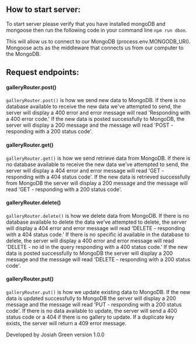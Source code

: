 ## How to start server:

To start server please verify that you have installed mongoDB and mongoose then run the following code in your command line `npm run dbon`. 

This will allow us to connect to our MongoDB (process.env.MONGODB_URI).  Mongoose acts as the middleware that connects us from our computer to the MongoDB. 

## Request endpoints:

#### galleryRouter.post()

`galleryRouter.post()` is how we send new data to MongoDB.  If there is no database available to receive the new data we've attempted to send, the server will display a 400 error and error message will read 'Responding with a 400 error code.'   If the new data is posted successfully to MongoDB, the server will display a 200 message and the message will read 'POST - responding with a 200 status code'.

#### galleryRouter.get()

`galleryRouter.get()` is how we send retrieve data from MongoDB.  If there is no database available to receive the new data we've attempted to send, the server will display a 404 error and error message will read 'GET - responding with a 404 status code'.  If the new data is retrieved successfully from MongoDB the server will display a 200 message and the message will read 'GET - responding with a 200 status code'.

#### galleryRouter.delete() 

`galleryRouter.delete()` is how we delete data from MongoDB.  If there is no database available to delete the data we've attempted to delete, the server will display a 404 error and error message will read 'DELETE - responding with a 404 status code.'  If there is no specific id available in the database to delete, the server will display a 400 error and error message will read 'DELETE - no id in the query responding with a 400 status code.'  If the new data is posted successfully to MongoDB the server will display a 200 message and the message will read 'DELETE - responding with a 200 status code'.

#### galleryRouter.put() 

`galleryRouter.put()` is how we update existing data to MongoDB. If the new data is updated successfully to MongoDB the server will display a 200 message and the message will read 'PUT - responding with a 200 status code'. If there is no data available to update, the server will send a 400 status code or a 404 if there is no gallery to update. If a duplicate key exists, the server will return a 409 error message. 

Developed by Josiah Green
version 1.0.0 
